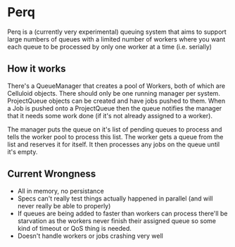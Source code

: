 Perq
====

Perq is a (currently very experimental) queuing system that aims to support
large numbers of queues with a limited number of workers where you want each
queue to be processed by only one worker at a time (i.e. serially)

How it works
------------

There's a QueueManager that creates a pool of Workers, both of which are
Celluloid objects. There should only be one running manager per system.
ProjectQueue objects can be created and have jobs pushed to them. When a Job is
pushed onto a ProjectQueue then the queue notifies the manager that it needs
some work done (if it's not already assigned to a worker).

The manager puts the queue on it's list of pending queues to process and tells
the worker pool to process this list. The worker gets a queue from the list and
reserves it for itself. It then processes any jobs on the queue until it's
empty.

Current Wrongness
-----------------

* All in memory, no persistance
* Specs can't really test things actually happened in parallel (and will never
  really be able to properly)
* If queues are being added to faster than workers can process there'll be
  starvation as the workers never finish their assigned queue so some kind of
  timeout or QoS thing is needed.
* Doesn't handle workers or jobs crashing very well
